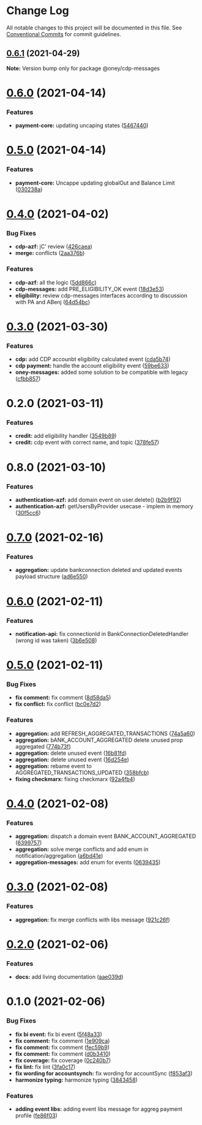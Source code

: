 # Change Log

All notable changes to this project will be documented in this file.
See [Conventional Commits](https://conventionalcommits.org) for commit guidelines.

## [0.6.1](https://dev.azure.com/OneyPay/OneyPay-API/_git/oney/compare/@oney/cdp-messages@0.6.0...@oney/cdp-messages@0.6.1) (2021-04-29)

**Note:** Version bump only for package @oney/cdp-messages





# [0.6.0](https://dev.azure.com/OneyPay/OneyPay-API/_git/oney/compare/@oney/cdp-messages@0.5.0...@oney/cdp-messages@0.6.0) (2021-04-14)


### Features

* **payment-core:** updating uncaping states ([5467440](https://dev.azure.com/OneyPay/OneyPay-API/_git/oney/commits/5467440f3a32571e8e1d839799261f508c6ae33b))





# [0.5.0](https://dev.azure.com/OneyPay/OneyPay-API/_git/oney/compare/@oney/cdp-messages@0.4.0...@oney/cdp-messages@0.5.0) (2021-04-14)


### Features

* **payment-core:** Uncappe updating globalOut and Balance Limit ([030238a](https://dev.azure.com/OneyPay/OneyPay-API/_git/oney/commits/030238a9a040b5cde1a22d7afec9c7a71b418ab7))





# [0.4.0](https://dev.azure.com/OneyPay/OneyPay-API/_git/oney/compare/@oney/cdp-messages@0.3.0...@oney/cdp-messages@0.4.0) (2021-04-02)


### Bug Fixes

* **cdp-azf:** jC' review ([426caea](https://dev.azure.com/OneyPay/OneyPay-API/_git/oney/commits/426caea0497000c13c0d6e5c1a3fc9f332733b32))
* **merge:** conflicts ([2aa376b](https://dev.azure.com/OneyPay/OneyPay-API/_git/oney/commits/2aa376b18d535b422fbea4674c4ed4a3a26c6637))


### Features

* **cdp-azf:** all the logic ([5dd866c](https://dev.azure.com/OneyPay/OneyPay-API/_git/oney/commits/5dd866cfad93a7fc583d549d4c43acf0b643a4b1))
* **cdp-messages:** add PRE_ELIGIBILITY_OK event ([18d3e53](https://dev.azure.com/OneyPay/OneyPay-API/_git/oney/commits/18d3e53477af915bfa626a7247727e26f36e0e98))
* **eligibility:** review cdp-messages interfaces according to discussion with PA and ABenj ([64d54bc](https://dev.azure.com/OneyPay/OneyPay-API/_git/oney/commits/64d54bc0f0da8c0db95e53dbd9fbc00b67779f7e))





# [0.3.0](https://dev.azure.com/OneyPay/OneyPay-API/_git/oney/compare/@oney/cdp-messages@0.2.0...@oney/cdp-messages@0.3.0) (2021-03-30)


### Features

* **cdp:** add CDP accounbt eligibility calculated event ([cda5b74](https://dev.azure.com/OneyPay/OneyPay-API/_git/oney/commits/cda5b74fc21ed615717e8d1e3483d4f5d05cd211))
* **cdp payment:** handle the account eligibility event ([59be633](https://dev.azure.com/OneyPay/OneyPay-API/_git/oney/commits/59be63315471101280b715033703820cfe433bd8))
* **oney-messages:** added some solution to be compatible with legacy ([cfbb857](https://dev.azure.com/OneyPay/OneyPay-API/_git/oney/commits/cfbb8575710f76c0c3b6f1a394687899acc35a68))





# 0.2.0 (2021-03-11)


### Features

* **credit:** add eligibility handler ([3549b89](https://dev.azure.com/OneyPay/OneyPay-API/_git/oney/commits/3549b8929246e990a17603f3c9a7555d3b7f30c3))
* **credit:** cdp event with correct name, and topic ([378fe57](https://dev.azure.com/OneyPay/OneyPay-API/_git/oney/commits/378fe57d27ad4aef1de9e156f2671cccd19b2b8e))





# 0.8.0 (2021-03-10)


### Features

* **authentication-azf:** add domain event on user.delete() ([b2b9f92](https://dev.azure.com/OneyPay/OneyPay-API/_git/oney/commits/b2b9f924a8c1afd24f395a037b10e948ffb500af))
* **authentication-azf:** getUsersByProvider usecase - implem in memory ([30f5cc6](https://dev.azure.com/OneyPay/OneyPay-API/_git/oney/commits/30f5cc6c0b228af8f4543751611d566a69c66143))





# [0.7.0](https://dev.azure.com/OneyPay/OneyPay-API/_git/oney/compare/@oney/aggregation-messages@0.6.0...@oney/aggregation-messages@0.7.0) (2021-02-16)


### Features

* **aggregation:** update bankconnection deleted and updated events payload structure ([ad6e550](https://dev.azure.com/OneyPay/OneyPay-API/_git/oney/commits/ad6e55021ea1f8957a19179423eaca8202ba30ca))





# [0.6.0](https://dev.azure.com/OneyPay/OneyPay-API/_git/oney/compare/@oney/aggregation-messages@0.5.0...@oney/aggregation-messages@0.6.0) (2021-02-11)


### Features

* **notification-api:** fix connectionId in BankConnectionDeletedHandler (wrong id was taken) ([3b6e508](https://dev.azure.com/OneyPay/OneyPay-API/_git/oney/commits/3b6e50843c66788107b2c0d5fdd0a9a360d663fb))





# [0.5.0](https://dev.azure.com/OneyPay/OneyPay-API/_git/oney/compare/@oney/aggregation-messages@0.4.0...@oney/aggregation-messages@0.5.0) (2021-02-11)


### Bug Fixes

* **fix comment:** fix comment ([8d58da5](https://dev.azure.com/OneyPay/OneyPay-API/_git/oney/commits/8d58da5a7e7a6aaa329488feb2007a4513e8889d))
* **fix conflict:** fix conflict ([bc0e7d2](https://dev.azure.com/OneyPay/OneyPay-API/_git/oney/commits/bc0e7d2ba9a32b8954540ddfcb97bd25aed0aeb4))


### Features

* **aggregation:** add REFRESH_AGGREGATED_TRANSACTIONS ([74a5a60](https://dev.azure.com/OneyPay/OneyPay-API/_git/oney/commits/74a5a60f635195b35e2386138351ab9126b9f986))
* **aggregation:** bANK_ACCOUNT_AGGREGATED delete unused prop aggregated ([774b73f](https://dev.azure.com/OneyPay/OneyPay-API/_git/oney/commits/774b73f4e628830544df74c3b6eaf952fea59b8c))
* **aggregation:** delete unused event ([16b81fd](https://dev.azure.com/OneyPay/OneyPay-API/_git/oney/commits/16b81fd37b11ffe5a8012ef6d1d137a986a0278a))
* **aggregation:** delete unused event ([16d254e](https://dev.azure.com/OneyPay/OneyPay-API/_git/oney/commits/16d254e56193081fe2ce47ad60bd111b3dcbd963))
* **aggregation:** rebame event to AGGREGATED_TRANSACTIONS_UPDATED ([358bfcb](https://dev.azure.com/OneyPay/OneyPay-API/_git/oney/commits/358bfcbacd93a1902a52ab9d580cf921176b841c))
* **fixing checkmarx:** fixing checkmarx ([92a4fb4](https://dev.azure.com/OneyPay/OneyPay-API/_git/oney/commits/92a4fb4138d708ee4bdbe24d8316c0ab114609a6))





# [0.4.0](https://dev.azure.com/OneyPay/OneyPay-API/_git/oney/compare/@oney/aggregation-messages@0.3.0...@oney/aggregation-messages@0.4.0) (2021-02-08)


### Features

* **aggregation:** dispatch a domain event BANK_ACCOUNT_AGGREGATED ([6399757](https://dev.azure.com/OneyPay/OneyPay-API/_git/oney/commits/6399757f1a086959be97ddfdcfaac994aad43330))
* **aggregation:** solve merge conflicts and add enum in notification/aggregation ([a6bd41e](https://dev.azure.com/OneyPay/OneyPay-API/_git/oney/commits/a6bd41ee364fb09bd5785ee9dda13b4e616db1dc))
* **aggregation-messages:** add enum for events ([0639435](https://dev.azure.com/OneyPay/OneyPay-API/_git/oney/commits/0639435e03efebfb9b30750f849f6a60e9d27fe5))





# [0.3.0](https://dev.azure.com/OneyPay/OneyPay-API/_git/oney/compare/@oney/aggregation-messages@0.2.0...@oney/aggregation-messages@0.3.0) (2021-02-08)


### Features

* **aggregation:** fix merge conflicts with libs message ([921c26f](https://dev.azure.com/OneyPay/OneyPay-API/_git/oney/commits/921c26f6da933a9fc73df5fe91ebe9e1aebffb3c))





# [0.2.0](https://dev.azure.com/OneyPay/OneyPay-API/_git/oney/compare/@oney/aggregation-messages@0.1.0...@oney/aggregation-messages@0.2.0) (2021-02-06)


### Features

* **docs:** add living documentation ([aae039d](https://dev.azure.com/OneyPay/OneyPay-API/_git/oney/commits/aae039d3d6feb08515853023e058ce7fd59a6c11))





# 0.1.0 (2021-02-06)


### Bug Fixes

* **fix bi event:** fix bi event ([5f48a33](https://dev.azure.com/OneyPay/OneyPay-API/_git/oney/commits/5f48a3381837e13acfacc43a2b5f1b1a5fc8cfc9))
* **fix comment:** fix comment ([1e909ca](https://dev.azure.com/OneyPay/OneyPay-API/_git/oney/commits/1e909ca3e958eeb193da881e03edc93e61c14dcf))
* **fix comment:** fix comment ([fec59b9](https://dev.azure.com/OneyPay/OneyPay-API/_git/oney/commits/fec59b94e3ca7d8de530ff32f7f040fcc1c75e8c))
* **fix comment:** fix comment ([d0b3410](https://dev.azure.com/OneyPay/OneyPay-API/_git/oney/commits/d0b3410edc53aac5a6ae2f0b663fce87c0edfe96))
* **fix coverage:** fix coverage ([0c240b7](https://dev.azure.com/OneyPay/OneyPay-API/_git/oney/commits/0c240b7a785c89ea3f9adcc79509cca3cafd7da9))
* **fix lint:** fix lint ([3fa0c17](https://dev.azure.com/OneyPay/OneyPay-API/_git/oney/commits/3fa0c17bc23d51d67d1d2a8e762cc7476304490b))
* **fix wording for accountsynch:** fix wording for accountSync ([f853af3](https://dev.azure.com/OneyPay/OneyPay-API/_git/oney/commits/f853af3ec3e66c33a035be909fa1ba3fea077c2d))
* **harmonize typing:** harmonize typing ([3843458](https://dev.azure.com/OneyPay/OneyPay-API/_git/oney/commits/3843458ea24ba3f00d6a6450b3a526653ef8ac2e))


### Features

* **adding event libs:** adding event libs message for aggreg payment profile ([fe86f03](https://dev.azure.com/OneyPay/OneyPay-API/_git/oney/commits/fe86f03a9b54241aa374ac770bfae3926621b956))
